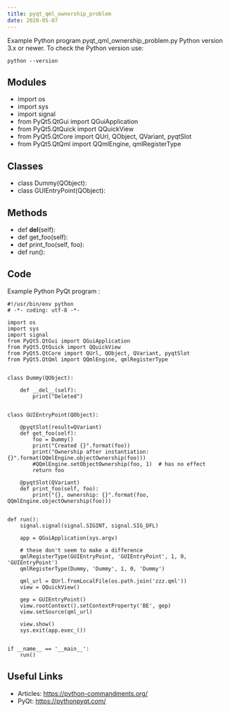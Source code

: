 ```yaml
---
title: pyqt_qml_ownership_problem
date: 2020-05-07
---
```

Example Python program pyqt_qml_ownership_problem.py
Python version 3.x or newer.
To check the Python version use:

    python --version

## Modules

* import os
* import sys
* import signal
* from PyQt5.QtGui import QGuiApplication
* from PyQt5.QtQuick import QQuickView
* from PyQt5.QtCore import QUrl, QObject, QVariant, pyqtSlot
* from PyQt5.QtQml import QQmlEngine, qmlRegisterType

## Classes

* class Dummy(QObject):
* class GUIEntryPoint(QObject):

## Methods

* def __del__(self):
* def get_foo(self):
* def print_foo(self, foo):
* def run():

## Code

Example Python PyQt program :

    #!/usr/bin/env python
    # -*- coding: utf-8 -*-
    
    import os
    import sys
    import signal
    from PyQt5.QtGui import QGuiApplication
    from PyQt5.QtQuick import QQuickView
    from PyQt5.QtCore import QUrl, QObject, QVariant, pyqtSlot
    from PyQt5.QtQml import QQmlEngine, qmlRegisterType
    
    
    class Dummy(QObject):
    
        def __del__(self):
            print("Deleted")
    
    
    class GUIEntryPoint(QObject):
    
        @pyqtSlot(result=QVariant)
        def get_foo(self):
            foo = Dummy()
            print("Created {}".format(foo))
            print("Ownership after instantiation: {}".format(QQmlEngine.objectOwnership(foo)))
            #QQmlEngine.setObjectOwnership(foo, 1)  # has no effect
            return foo
    
        @pyqtSlot(QVariant)
        def print_foo(self, foo):
            print("{}, ownership: {}".format(foo, QQmlEngine.objectOwnership(foo)))
    
    
    def run():
        signal.signal(signal.SIGINT, signal.SIG_DFL)
    
        app = QGuiApplication(sys.argv)
    
        # these don't seem to make a difference
        qmlRegisterType(GUIEntryPoint, 'GUIEntryPoint', 1, 0, 'GUIEntryPoint')
        qmlRegisterType(Dummy, 'Dummy', 1, 0, 'Dummy')
    
        qml_url = QUrl.fromLocalFile(os.path.join('zzz.qml'))
        view = QQuickView()
    
        gep = GUIEntryPoint()
        view.rootContext().setContextProperty('BE', gep)
        view.setSource(qml_url)
    
        view.show()
        sys.exit(app.exec_())
    
    
    if __name__ == '__main__':
        run()

## Useful Links

- Articles: https://python-commandments.org/
- PyQt: https://pythonpyqt.com/
